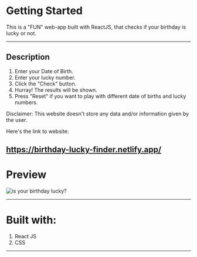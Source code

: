 # Getting Started

This is a "FUN" web-app built with ReactJS, that checks if your birthday is lucky or not. 

---

## Description 

1. Enter your Date of Birth.
2. Enter your lucky number.
3. Click the "Check" button. 
4. Hurray! The results will be shown.
5. Press "Reset" if you want to play with different date of births and lucky numbers.

Disclaimer: This website doesn't store any data and/or information given by the user. 

Here's the link to website:

https://birthday-lucky-finder.netlify.app/
---

# Preview 

![is your birthday lucky?](demo.gif)

---

# Built with:

1. React JS 
2. CSS

****
